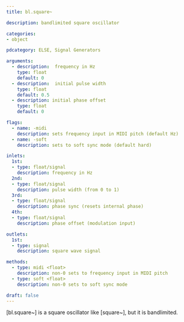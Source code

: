 ```yaml
---
title: bl.square~

description: bandlimited square oscillator

categories:
- object

pdcategory: ELSE, Signal Generators

arguments:
  - description:  frequency in Hz
    type: float
    default: 0
  - description:  initial pulse width
    type: float
    default: 0.5
  - description: initial phase offset 
    type: float
    default: 0

flags:
  - name: -midi
    description: sets frequency input in MIDI pitch (default Hz)
  - name: -soft
    description: sets to soft sync mode (default hard)

inlets:
  1st:
  - type: float/signal
    description: frequency in Hz
  2nd:
  - type: float/signal
    description: pulse width (from 0 to 1)
  3rd:
  - type: float/signal
    description: phase sync (resets internal phase)
  4th:
  - type: float/signal
    description: phase offset (modulation input)

outlets:
  1st:
  - type: signal
    description: square wave signal

methods:
  - type: midi <float>
    description: non-0 sets to frequency input in MIDI pitch
  - type: soft <float>
    description: non-0 sets to soft sync mode

draft: false
---
```


[bl.square~] is a square oscillator like [square~], but it is bandlimited.
